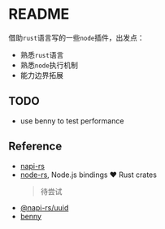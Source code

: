 # README

借助`rust`语言写的一些`node`插件，出发点：

- 熟悉`rust`语言
- 熟悉`node`执行机制
- 能力边界拓展

## TODO

- use benny to test performance

## Reference

- [napi-rs](https://github.com/napi-rs/napi-rs)
- [node-rs](https://github.com/napi-rs/node-rs), Node.js bindings ❤️ Rust crates
  > 待尝试
- [@napi-rs/uuid](https://github.com/Brooooooklyn/uuid)
- [benny](https://github.com/caderek/benny)
